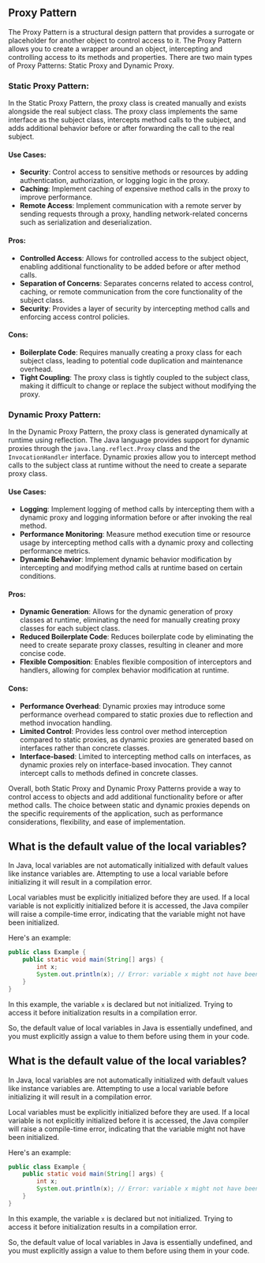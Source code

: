 ## Proxy Pattern
The Proxy Pattern is a structural design pattern that provides a surrogate or placeholder for another object to control access to it. The Proxy Pattern allows you to create a wrapper around an object, intercepting and controlling access to its methods and properties. There are two main types of Proxy Patterns: Static Proxy and Dynamic Proxy.

### Static Proxy Pattern:
In the Static Proxy Pattern, the proxy class is created manually and exists alongside the real subject class. The proxy class implements the same interface as the subject class, intercepts method calls to the subject, and adds additional behavior before or after forwarding the call to the real subject.

#### Use Cases:
- **Security**: Control access to sensitive methods or resources by adding authentication, authorization, or logging logic in the proxy.
- **Caching**: Implement caching of expensive method calls in the proxy to improve performance.
- **Remote Access**: Implement communication with a remote server by sending requests through a proxy, handling network-related concerns such as serialization and deserialization.

#### Pros:
- **Controlled Access**: Allows for controlled access to the subject object, enabling additional functionality to be added before or after method calls.
- **Separation of Concerns**: Separates concerns related to access control, caching, or remote communication from the core functionality of the subject class.
- **Security**: Provides a layer of security by intercepting method calls and enforcing access control policies.

#### Cons:
- **Boilerplate Code**: Requires manually creating a proxy class for each subject class, leading to potential code duplication and maintenance overhead.
- **Tight Coupling**: The proxy class is tightly coupled to the subject class, making it difficult to change or replace the subject without modifying the proxy.

### Dynamic Proxy Pattern:
In the Dynamic Proxy Pattern, the proxy class is generated dynamically at runtime using reflection. The Java language provides support for dynamic proxies through the `java.lang.reflect.Proxy` class and the `InvocationHandler` interface. Dynamic proxies allow you to intercept method calls to the subject class at runtime without the need to create a separate proxy class.

#### Use Cases:
- **Logging**: Implement logging of method calls by intercepting them with a dynamic proxy and logging information before or after invoking the real method.
- **Performance Monitoring**: Measure method execution time or resource usage by intercepting method calls with a dynamic proxy and collecting performance metrics.
- **Dynamic Behavior**: Implement dynamic behavior modification by intercepting and modifying method calls at runtime based on certain conditions.

#### Pros:
- **Dynamic Generation**: Allows for the dynamic generation of proxy classes at runtime, eliminating the need for manually creating proxy classes for each subject class.
- **Reduced Boilerplate Code**: Reduces boilerplate code by eliminating the need to create separate proxy classes, resulting in cleaner and more concise code.
- **Flexible Composition**: Enables flexible composition of interceptors and handlers, allowing for complex behavior modification at runtime.

#### Cons:
- **Performance Overhead**: Dynamic proxies may introduce some performance overhead compared to static proxies due to reflection and method invocation handling.
- **Limited Control**: Provides less control over method interception compared to static proxies, as dynamic proxies are generated based on interfaces rather than concrete classes.
- **Interface-based**: Limited to intercepting method calls on interfaces, as dynamic proxies rely on interface-based invocation. They cannot intercept calls to methods defined in concrete classes.

Overall, both Static Proxy and Dynamic Proxy Patterns provide a way to control access to objects and add additional functionality before or after method calls. The choice between static and dynamic proxies depends on the specific requirements of the application, such as performance considerations, flexibility, and ease of implementation.


## What is the default value of the local variables?
In Java, local variables are not automatically initialized with default values like instance variables are. Attempting to use a local variable before initializing it will result in a compilation error.

Local variables must be explicitly initialized before they are used. If a local variable is not explicitly initialized before it is accessed, the Java compiler will raise a compile-time error, indicating that the variable might not have been initialized.

Here's an example:

```java
public class Example {
    public static void main(String[] args) {
        int x;
        System.out.println(x); // Error: variable x might not have been initialized
    }
}
```

In this example, the variable `x` is declared but not initialized. Trying to access it before initialization results in a compilation error.

So, the default value of local variables in Java is essentially undefined, and you must explicitly assign a value to them before using them in your code.

## What is the default value of the local variables?

In Java, local variables are not automatically initialized with default values like instance variables are. Attempting to use a local variable before initializing it will result in a compilation error.

Local variables must be explicitly initialized before they are used. If a local variable is not explicitly initialized before it is accessed, the Java compiler will raise a compile-time error, indicating that the variable might not have been initialized.

Here's an example:

```java
public class Example {
    public static void main(String[] args) {
        int x;
        System.out.println(x); // Error: variable x might not have been initialized
    }
}
```

In this example, the variable `x` is declared but not initialized. Trying to access it before initialization results in a compilation error.

So, the default value of local variables in Java is essentially undefined, and you must explicitly assign a value to them before using them in your code.

